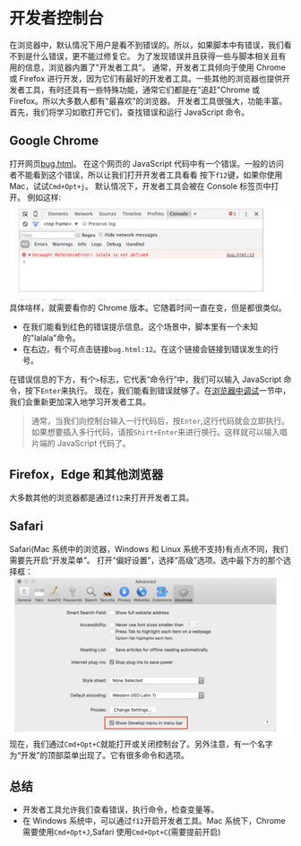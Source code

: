 # 开发者控制台

在浏览器中，默认情况下用户是看不到错误的。所以，如果脚本中有错误，我们看不到是什么错误，更不能过修复它。
为了发现错误并且获得一些与脚本相关且有用的信息，浏览器内置了"开发者工具"。
通常，开发者工具倾向于使用 Chrome 或 Firefox 进行开发，因为它们有最好的开发者工具。一些其他的浏览器也提供开发者工具，有时还具有一些特殊功能，通常它们都是在"追赶"Chrome 或 Firefox。所以大多数人都有“最喜欢”的浏览器。
开发者工具很强大，功能丰富。首先，我们将学习如歌打开它们，查找错误和运行 JavaScript 命令。

## Google Chrome

打开网页[bug.html](https://zh.javascript.info/article/devtools/bug.html)。
在这个网页的 JavaScript 代码中有一个错误。一般的访问者不能看到这个错误，所以让我们打开开发者工具看看
按下`f12`键，如果你使用 Mac，试试`Cmd+Opt+j`。
默认情况下，开发者工具会被在 Console 标签页中打开。
例如这样:
![图片](../assert/imgs/error.png)
具体啥样，就需要看你的 Chrome 版本。它随着时间一直在变，但是都很类似。

- 在我们能看到红色的错误提示信息。这个场景中，脚本里有一个未知的"lalala"命令。
- 在右边，有个可点击链接`bug.html:12`。在这个链接会链接到错误发生的行号。

在错误信息的下方，有个`>`标志，它代表“命令行”中，我们可以输入 JavaScript 命令，按下`Enter`来执行。
现在，我们能看到错误就够了。在[浏览器中调试](https://zh.javascript.info/debugging-chrome)一节中，我们会重新更加深入地学习开发者工具。

> 通常，当我们向控制台输入一行代码后，按`Enter`,这行代码就会立即执行。
> 如果想要插入多行代码，请按`Shirt+Enter`来进行换行。这样就可以输入唱片端的 JavaScript 代码了。

## Firefox，Edge 和其他浏览器

大多数其他的浏览器都是通过`f12`来打开开发者工具。

## Safari

Safari(Mac 系统中的浏览器，Windows 和 Linux 系统不支持)有点点不同，我们需要先开启“开发菜单”。
打开“偏好设置”，选择“高级”选项。选中最下方的那个选择框：
![图片](../assert/imgs/Mac.png)
现在，我们通过`Cmd+Opt+C`就能打开或关闭控制台了。另外注意，有一个名字为“开发”的顶部菜单出现了。它有很多命令和选项。

## 总结

- 开发者工具允许我们查看错误，执行命令，检查变量等。
- 在 Windows 系统中，可以通过`f12`开启开发者工具。Mac 系统下，Chrome 需要使用`Cmd+Opt+J`,Safari 使用`Cmd+Opt+C`(需要提前开启)
